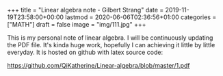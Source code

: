 +++
title = "Linear algebra note - Gilbert Strang"
date = 2019-11-19T23:58:00+00:00
lastmod = 2020-06-06T02:36:56+01:00
categories = ["MATH"]
draft = false
image = "img/111.jpg"
+++

This is my personal note of linear algebra. I will be continuously updating the
PDF file. It's kinda huge work, hopefully I can achieving it little by little
everyday. It is hosted on github with latex source code:

<https://github.com/QiKatherine/Linear-algebra/blob/master/1.pdf>
